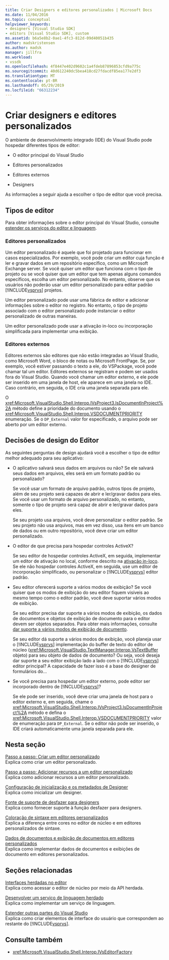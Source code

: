 ```yaml
---
title: Criar Designers e editores personalizados | Microsoft Docs
ms.date: 11/04/2016
ms.topic: conceptual
helpviewer_keywords:
- designers [Visual Studio SDK]
- editors [Visual Studio SDK], custom
ms.assetid: b6a5e8b2-0ae1-4fc3-812d-09d40051b435
author: madskristensen
ms.author: madsk
manager: jillfra
ms.workload:
- vssdk
ms.openlocfilehash: 4f8447e402d9602c1a4fdeb87896853cfd9a775c
ms.sourcegitcommit: 40d612240dc5bea418cd27fdacdf85ea177e2df3
ms.translationtype: MT
ms.contentlocale: pt-BR
ms.lasthandoff: 05/29/2019
ms.locfileid: "66312234"
---
```

# <a name="create-custom-editors-and-designers"></a>Criar designers e editores personalizados

O ambiente de desenvolvimento integrado (IDE) do Visual Studio pode hospedar diferentes tipos de editor:

- O editor principal do Visual Studio

- Editores personalizados

- Editores externos

- Designers

As informações a seguir ajuda a escolher o tipo de editor que você precisa.

## <a name="types-of-editor"></a>Tipos de editor

Para obter informações sobre o editor principal do Visual Studio, consulte [estender os serviços do editor e linguagem](../extensibility/extending-the-editor-and-language-services.md).

### <a name="custom-editors"></a>Editores personalizados
 Um editor personalizado é aquele que foi projetado para funcionar em casos especializados. Por exemplo, você pode criar um editor cuja função é ler e gravar dados em um repositório específico, como um Microsoft Exchange server. Se você quiser um editor que funciona com o tipo de projeto ou se você quiser que um editor que tem apenas alguns comandos específicos, escolha um editor personalizado. No entanto, observe que os usuários não poderão usar um editor personalizado para editar padrão [!INCLUDE[vsprvs](../code-quality/includes/vsprvs_md.md)] projetos.

 Um editor personalizado pode usar uma fábrica de editor e adicionar informações sobre o editor no registro. No entanto, o tipo de projeto associado com o editor personalizado pode instanciar o editor personalizado de outras maneiras.

 Um editor personalizado pode usar a ativação in-loco ou incorporação simplificada para implementar uma exibição.

### <a name="external-editors"></a>Editores externos
 Editores externos são editores que não estão integradas ao Visual Studio, como Microsoft Word, o bloco de notas ou Microsoft FrontPage. Se, por exemplo, você estiver passando o texto a ele, do VSPackage, você pode chamar tal um editor. Editores externos se registram e podem ser usados fora do Visual Studio. Quando você chamar um editor externo, e ele pode ser inserido em uma janela de host, ele aparece em uma janela no IDE. Caso contrário, em seguida, o IDE cria uma janela separada para ele.

 O <xref:Microsoft.VisualStudio.Shell.Interop.IVsProject3.IsDocumentInProject%2A> método define a prioridade do documento usando o <xref:Microsoft.VisualStudio.Shell.Interop.VSDOCUMENTPRIORITY> enumeração. Se o `DP_External` valor for especificado, o arquivo pode ser aberto por um editor externo.

## <a name="editor-design-decisions"></a>Decisões de design do Editor
 As seguintes perguntas de design ajudará você a escolher o tipo de editor melhor adequado para seu aplicativo:

- O aplicativo salvará seus dados em arquivos ou não? Se ele salvará seus dados em arquivos, eles será em um formato padrão ou personalizado?

   Se você usar um formato de arquivo padrão, outros tipos de projeto, além de seu projeto será capazes de abrir e ler/gravar dados para eles. Se você usar um formato de arquivo personalizado, no entanto, somente o tipo de projeto será capaz de abrir e ler/gravar dados para eles.

   Se seu projeto usa arquivos, você deve personalizar o editor padrão. Se seu projeto não usa arquivos, mas em vez disso, usa itens em um banco de dados ou em outro repositório, você deve criar um editor personalizado.

- O editor de que precisa para hospedar controles ActiveX?

   Se seu editor de hospedar controles ActiveX, em seguida, implementar um editor de ativação no local, conforme descrito na [ativação in-loco](../extensibility/in-place-activation.md). Se ele não hospedar controles ActiveX, em seguida, use um editor de incorporação simplificado, ou personalizar o [!INCLUDE[vsprvs](../code-quality/includes/vsprvs_md.md)] editor padrão.

- Seu editor oferecerá suporte a vários modos de exibição? Se você quiser que os modos de exibição do seu editor fiquem visíveis ao mesmo tempo como o editor padrão, você deve suportar vários modos de exibição.

   Se seu editor precisa dar suporte a vários modos de exibição, os dados de documentos e objetos de exibição de documento para o editor devem ser objetos separados. Para obter mais informações, consulte [dar suporte a vários modos de exibição de documento](../extensibility/supporting-multiple-document-views.md).

   Se seu editor dá suporte a vários modos de exibição, você planeja usar o [!INCLUDE[vsprvs](../code-quality/includes/vsprvs_md.md)] implementação do buffer de texto do editor de núcleo (<xref:Microsoft.VisualStudio.TextManager.Interop.VsTextBuffer> objeto) para seu objeto de dados de documento? Ou seja, você deseja dar suporte a seu editor exibição lado a lado com o [!INCLUDE[vsprvs](../code-quality/includes/vsprvs_md.md)] editor principal? A capacidade de fazer isso é a base do designer de formulários do...

- Se você precisa para hospedar um editor externo, pode editor ser incorporado dentro de [!INCLUDE[vsprvs](../code-quality/includes/vsprvs_md.md)]?

   Se ele pode ser inserido, você deve criar uma janela de host para o editor externo e, em seguida, chame o <xref:Microsoft.VisualStudio.Shell.Interop.IVsProject3.IsDocumentInProject%2A> método e defina o <xref:Microsoft.VisualStudio.Shell.Interop.VSDOCUMENTPRIORITY> valor de enumeração para `DP_External`. Se o editor não pode ser inserido, o IDE criará automaticamente uma janela separada para ele.

## <a name="in-this-section"></a>Nesta seção

[Passo a passo: Criar um editor personalizado](../extensibility/walkthrough-creating-a-custom-editor.md)\
Explica como criar um editor personalizado.

[Passo a passo: Adicionar recursos a um editor personalizado](../extensibility/walkthrough-adding-features-to-a-custom-editor.md)\
Explica como adicionar recursos a um editor personalizado.

[Configuração de inicialização e os metadados de Designer](../extensibility/designer-initialization-and-metadata-configuration.md)\
Explica como inicializar um designer.

[Fonte de suporte de desfazer para designers](../extensibility/supplying-undo-support-to-designers.md)\
Explica como fornecer suporte à função desfazer para designers.

[Coloração de sintaxe em editores personalizados](../extensibility/syntax-coloring-in-custom-editors.md)\
Explica a diferença entre cores no editor de núcleo e em editores personalizados de sintaxe.

[Dados de documentos e exibição de documentos em editores personalizados](../extensibility/document-data-and-document-view-in-custom-editors.md)\
Explica como implementar dados de documentos e exibições de documento em editores personalizados.

## <a name="related-sections"></a>Seções relacionadas

[Interfaces herdadas no editor](../extensibility/legacy-interfaces-in-the-editor.md)\
Explica como acessar o editor de núcleo por meio da API herdada.

[Desenvolver um serviço de linguagem herdado](../extensibility/internals/developing-a-legacy-language-service.md)\
Explica como implementar um serviço de linguagem.

[Estender outras partes do Visual Studio](../extensibility/extending-other-parts-of-visual-studio.md)\
Explica como criar elementos de interface do usuário que correspondem ao restante do [!INCLUDE[vsprvs](../code-quality/includes/vsprvs_md.md)].

## <a name="see-also"></a>Consulte também

- <xref:Microsoft.VisualStudio.Shell.Interop.IVsEditorFactory>